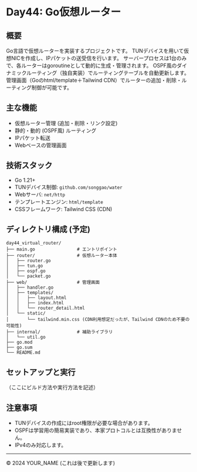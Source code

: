 # Day44: Go仮想ルーター

## 概要

Go言語で仮想ルーターを実装するプロジェクトです。
TUNデバイスを用いて仮想NICを作成し、IPパケットの送受信を行います。
サーバープロセスは1台のみで、各ルーターはgoroutineとして動的に生成・管理されます。
OSPF風のダイナミックルーティング（独自実装）でルーティングテーブルを自動更新します。
管理画面（Goのhtml/template＋Tailwind CDN）でルーターの追加・削除・ルーティング制御が可能です。

## 主な機能

-   仮想ルーター管理 (追加・削除・リンク設定)
-   静的・動的 (OSPF風) ルーティング
-   IPパケット転送
-   Webベースの管理画面

## 技術スタック

-   Go 1.21+
-   TUNデバイス制御: `github.com/songgao/water`
-   Webサーバ: `net/http`
-   テンプレートエンジン: `html/template`
-   CSSフレームワーク: Tailwind CSS (CDN)

## ディレクトリ構成 (予定)

```
day44_virtual_router/
├── main.go                # エントリポイント
├── router/                # 仮想ルーター本体
│   ├── router.go
│   ├── tun.go
│   ├── ospf.go
│   └── packet.go
├── web/                   # 管理画面
│   ├── handler.go
│   ├── templates/
│   │   ├── layout.html
│   │   ├── index.html
│   │   └── router_detail.html
│   └── static/
│       └── tailwind.min.css (CDN利用想定だったが、Tailwind CDNのため不要の可能性)
├── internal/              # 補助ライブラリ
│   └── util.go
├── go.mod
├── go.sum
└── README.md
```

## セットアップと実行

（ここにビルド方法や実行方法を記述）

## 注意事項

-   TUNデバイスの作成にはroot権限が必要な場合があります。
-   OSPFは学習用の簡易実装であり、本家プロトコルとは互換性がありません。
-   IPv4のみ対応します。

---
© 2024 YOUR_NAME (これは後で更新します)
